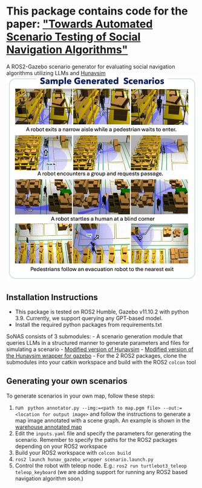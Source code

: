 # This package contains code for the paper: ["Towards Automated Scenario Testing of Social Navigation Algorithms"](https://unsolvedsocialnav.org/papers/Marpally.pdf)
A ROS2-Gazebo scenario generator for evaluating social navigation algorithms utilizing LLMs and [Hunavsim](https://github.com/robotics-upo/hunav_sim)
![](imgs/sample_generated_scenarios.jpeg)
## Installation Instructions
- This package is tested on ROS2 Humble, Gazebo v11.10.2 with python 3.9. Currently, we support querying any GPT-based model.
- Install the required python packages from requirements.txt

SoNAS consists of 3 submodules: 
    - A scenario generation module that queries LLMs in a structured manner to generate parameters and files for simulating a scenario
    - [Modified version of Hunavsim](https://github.com/robotics-upo/hunav_sim)
    - [Modified version of the Hunavsim wrapper for gazebo](https://github.com/robotics-upo/hunav_gazebo_wrapper)
    - For the 2 ROS2 packages, clone the submodules into your catkin workspace and build with the ROS2 ```colcon``` tool
## Generating your own scenarios
To generate scenarios in your own map, follow these steps:
1. run ``` python annotator.py --img:=<path to map.pgm file> --out:=<location for output image>``` and follow the instructions to generate a map image annotated with a scene graph. An example is shown in the [warehouse annotated map](locations/Warehouse/scene_graph/scene_graph.png)
2. Edit the ```inputs.yaml``` file and specify the parameters for generating the scenario. Remember to specify the paths for the ROS2 packages depending on your ROS2 workspace
3. Build your ROS2 workspace with ``` colcon build ``` 
4. ``` ros2 launch hunav_gazebo_wrapper scenario.launch.py ```
5. Control the robot with teleop node. E.g.: ``` ros2 run turtlebot3_teleop teleop_keyboard ``` (we are adding support for running any ROS2 based navigation algorithm soon.)